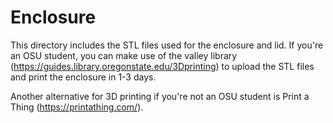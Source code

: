 # Enclosure
This directory includes the STL files used for the enclosure and lid. If you're an OSU student,
you can make use of the valley library (https://guides.library.oregonstate.edu/3Dprinting) to upload the
STL files and print the enclosure in 1-3 days.

Another alternative for 3D printing if you're not an OSU student is Print a Thing (https://printathing.com/).
